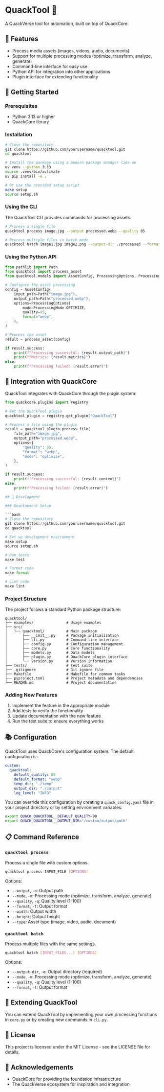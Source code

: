 # QuackTool 🦆

A QuackVerse tool for automation, built on top of QuackCore.

## 🌟 Features

- Process media assets (images, videos, audio, documents)
- Support for multiple processing modes (optimize, transform, analyze, generate)
- Command-line interface for easy use
- Python API for integration into other applications
- Plugin interface for extending functionality

## 🚀 Getting Started

### Prerequisites

- Python 3.13 or higher
- QuackCore library

### Installation

```bash
# Clone the repository
git clone https://github.com/yourusername/quacktool.git
cd quacktool

# Install the package using a modern package manager like uv
uv venv --python 3.13
source .venv/bin/activate
uv pip install -e .

# Or use the provided setup script
make setup
source setup.sh
```

### Using the CLI

The QuackTool CLI provides commands for processing assets:

```bash
# Process a single file
quacktool process image.jpg --output processed.webp --quality 85

# Process multiple files in batch mode
quacktool batch image1.jpg image2.png --output-dir ./processed --format webp
```

### Using the Python API

```python
from pathlib import Path
from quacktool import process_asset
from quacktool.models import AssetConfig, ProcessingOptions, ProcessingMode

# Configure the asset processing
config = AssetConfig(
    input_path=Path("image.jpg"),
    output_path=Path("processed.webp"),
    options=ProcessingOptions(
        mode=ProcessingMode.OPTIMIZE,
        quality=85,
        format="webp",
    ),
)

# Process the asset
result = process_asset(config)

if result.success:
    print(f"Processing successful: {result.output_path}")
    print(f"Metrics: {result.metrics}")
else:
    print(f"Processing failed: {result.error}")
```

## 🧩 Integration with QuackCore

QuackTool integrates with QuackCore through the plugin system:

```python
from quackcore.plugins import registry

# Get the QuackTool plugin
quacktool_plugin = registry.get_plugin("QuackTool")

# Process a file using the plugin
result = quacktool_plugin.process_file(
    file_path="image.jpg",
    output_path="processed.webp",
    options={
        "quality": 85,
        "format": "webp",
        "mode": "optimize",
    },
)

if result.success:
    print(f"Processing successful: {result.content}")
else:
    print(f"Processing failed: {result.error}")

## 🔧 Development

### Development Setup

```bash
# Clone the repository
git clone https://github.com/yourusername/quacktool.git
cd quacktool

# Set up development environment
make setup
source setup.sh

# Run tests
make test

# Format code
make format

# Lint code
make lint
```

### Project Structure

The project follows a standard Python package structure:

```
quacktool/
├── examples/               # Usage examples
├── src/
│   └── quacktool/          # Main package
│       ├── __init__.py     # Package initialization
│       ├── cli.py          # Command-line interface
│       ├── config.py       # Configuration management
│       ├── core.py         # Core functionality
│       ├── models.py       # Data models
│       ├── plugin.py       # QuackCore plugin interface
│       └── version.py      # Version information
├── tests/                  # Test suite
├── .gitignore              # Git ignore file
├── Makefile                # Makefile for common tasks
├── pyproject.toml          # Project metadata and dependencies
└── README.md               # Project documentation
```

### Adding New Features

1. Implement the feature in the appropriate module
2. Add tests to verify the functionality
3. Update documentation with the new feature
4. Run the test suite to ensure everything works

## 📚 Configuration

QuackTool uses QuackCore's configuration system. The default configuration is:

```yaml
custom:
  quacktool:
    default_quality: 80
    default_format: "webp"
    temp_dir: "./temp"
    output_dir: "./output"
    log_level: "INFO"
```

You can override this configuration by creating a `quack_config.yaml` file in your project directory or by setting environment variables:

```bash
export QUACK_QUACKTOOL__DEFAULT_QUALITY=90
export QUACK_QUACKTOOL__OUTPUT_DIR="/custom/output/path"
```

## 📋 Command Reference

### `quacktool process`

Process a single file with custom options.

```bash
quacktool process INPUT_FILE [OPTIONS]
```

Options:
- `--output`, `-o`: Output path
- `--mode`, `-m`: Processing mode (optimize, transform, analyze, generate)
- `--quality`, `-q`: Quality level (1-100)
- `--format`, `-f`: Output format
- `--width`: Output width
- `--height`: Output height
- `--type`: Asset type (image, video, audio, document)

### `quacktool batch`

Process multiple files with the same settings.

```bash
quacktool batch [INPUT_FILES...] [OPTIONS]
```

Options:
- `--output-dir`, `-o`: Output directory (required)
- `--mode`, `-m`: Processing mode (optimize, transform, analyze, generate)
- `--quality`, `-q`: Quality level (1-100)
- `--format`, `-f`: Output format

## 🔌 Extending QuackTool

You can extend QuackTool by implementing your own processing functions in `core.py` or by creating new commands in `cli.py`.

## 📄 License

This project is licensed under the MIT License - see the LICENSE file for details.

## 🙏 Acknowledgements

- QuackCore for providing the foundation infrastructure
- The QuackVerse ecosystem for inspiration and integration
